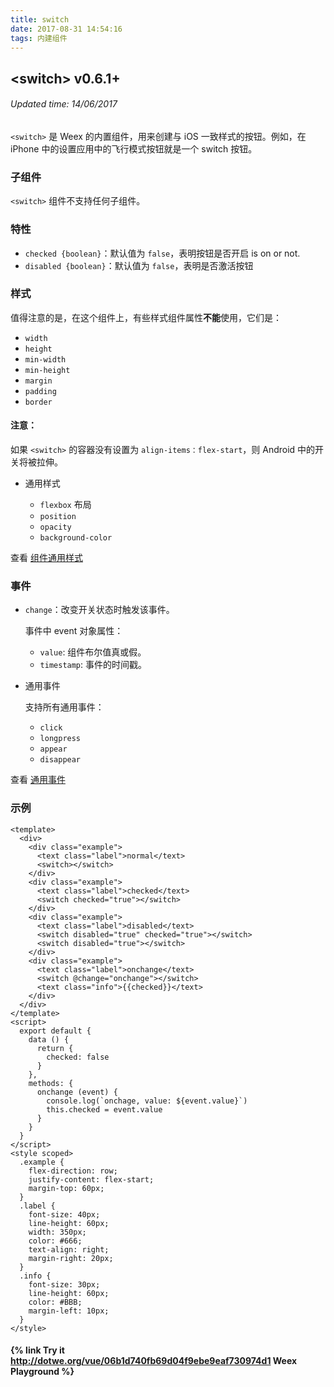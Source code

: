 ```yaml
---
title: switch
date: 2017-08-31 14:54:16
tags: 内建组件
---
```


## &lt;switch&gt; v0.6.1+
###### Updated time: 14/06/2017

`<switch>` 是 Weex 的内置组件，用来创建与 iOS 一致样式的按钮。例如，在 iPhone 中的设置应用中的飞行模式按钮就是一个 switch 按钮。

### 子组件
`<switch>` 组件不支持任何子组件。

### 特性
* `checked {boolean}`：默认值为 `false`，表明按钮是否开启 is on or not.
* `disabled {boolean}`：默认值为 `false`，表明是否激活按钮

### 样式
值得注意的是，在这个组件上，有些样式组件属性**不能**使用，它们是：

* `width`
* `height`
* `min-width`
* `min-height`
* `margin`
* `padding`
* `border`

#### 注意：

如果 `<switch>` 的容器没有设置为 `align-items：flex-start`，则 Android 中的开关将被拉伸。

* 通用样式

  * `flexbox` 布局
  * `position`
  * `opacity`
  * `background-color`

查看 [组件通用样式](/2017/08/24/Common-Style)

### 事件
* `change`：改变开关状态时触发该事件。

  事件中 event 对象属性：

  * `value`: 组件布尔值真或假。
  * `timestamp`: 事件的时间戳。

* 通用事件

  支持所有通用事件：

  * `click`
  * `longpress`
  * `appear`
  * `disappear`

查看 [通用事件](/2017/09/02/commonEvent)

### 示例
```
<template>
  <div>
    <div class="example">
      <text class="label">normal</text>
      <switch></switch>
    </div>
    <div class="example">
      <text class="label">checked</text>
      <switch checked="true"></switch>
    </div>
    <div class="example">
      <text class="label">disabled</text>
      <switch disabled="true" checked="true"></switch>
      <switch disabled="true"></switch>
    </div>
    <div class="example">
      <text class="label">onchange</text>
      <switch @change="onchange"></switch>
      <text class="info">{{checked}}</text>
    </div>
  </div>
</template>
<script>
  export default {
    data () {
      return {
        checked: false
      }
    },
    methods: {
      onchange (event) {
        console.log(`onchage, value: ${event.value}`)
        this.checked = event.value
      }
    }
  }
</script>
<style scoped>
  .example {
    flex-direction: row;
    justify-content: flex-start;
    margin-top: 60px;
  }
  .label {
    font-size: 40px;
    line-height: 60px;
    width: 350px;
    color: #666;
    text-align: right;
    margin-right: 20px;
  }
  .info {
    font-size: 30px;
    line-height: 60px;
    color: #BBB;
    margin-left: 10px;
  }
</style>
```
#### {% link Try it http://dotwe.org/vue/06b1d740fb69d04f9ebe9eaf730974d1 Weex Playground %}